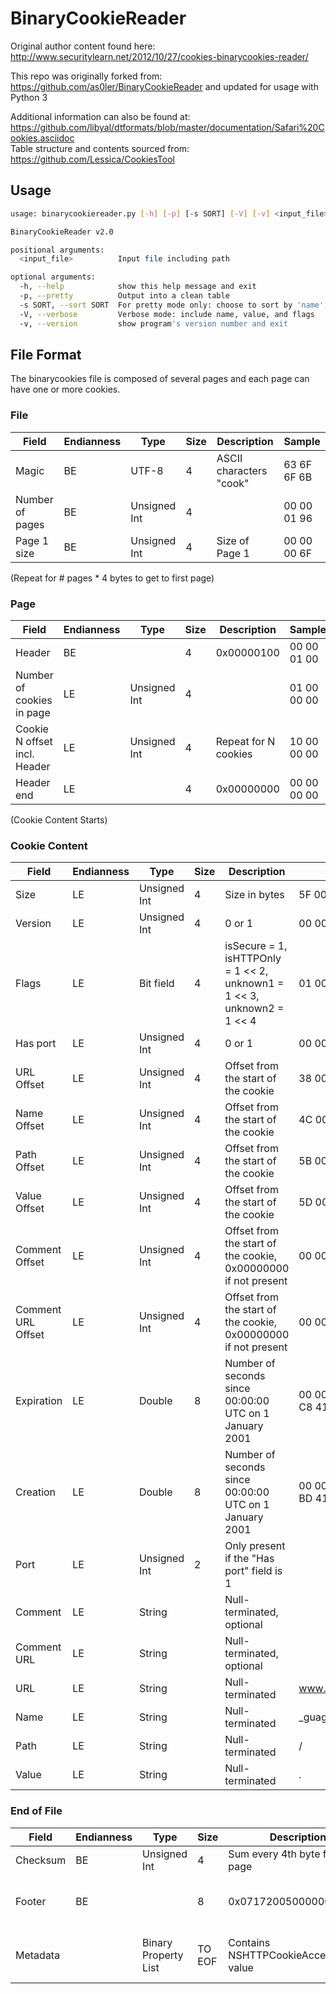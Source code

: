 # BinaryCookieReader

Original author content found here: http://www.securitylearn.net/2012/10/27/cookies-binarycookies-reader/  
  
This repo was originally forked from: https://github.com/as0ler/BinaryCookieReader and updated for usage with Python 3  
  
Additional information can also be found at: https://github.com/libyal/dtformats/blob/master/documentation/Safari%20Cookies.asciidoc  
Table structure and contents sourced from: https://github.com/Lessica/CookiesTool

## Usage

```bash
usage: binarycookiereader.py [-h] [-p] [-s SORT] [-V] [-v] <input_file>

BinaryCookieReader v2.0

positional arguments:
  <input_file>          Input file including path

optional arguments:
  -h, --help            show this help message and exit
  -p, --pretty          Output into a clean table
  -s SORT, --sort SORT  For pretty mode only: choose to sort by 'name','value','domain','create','expiry','flags'
  -V, --verbose         Verbose mode: include name, value, and flags
  -v, --version         show program's version number and exit

```

## File Format

The binarycookies file is composed of several pages and each page can have one or more cookies.

### File

| Field           | Endianness | Type                 | Size        | Description                             | Sample        |
|-----------------|------------|----------------------|-------------|-----------------------------------------|---------------|
| Magic           | BE         | UTF-8                | 4           | ASCII characters "cook"                 |  63 6F 6F 6B  |
| Number of pages | BE         | Unsigned Int         | 4           |                                         |  00 00 01 96  |
| Page 1 size     | BE         | Unsigned Int         | 4           | Size of Page 1                          |  00 00 00 6F  |

(Repeat for # pages * 4 bytes to get to first page)

### Page

| Field                        | Endianness | Type         | Size          | Description          | Sample        |
|------------------------------|------------|--------------|---------------|----------------------|---------------|
| Header                       | BE         |              | 4             | 0x00000100           |  00 00 01 00  |
| Number of cookies in page    | LE         | Unsigned Int | 4             |                      |  01 00 00 00  |
| Cookie N offset incl. Header | LE         | Unsigned Int | 4             | Repeat for N cookies |  10 00 00 00  |
| Header end                   | LE         |              | 4             | 0x00000000           |  00 00 00 00  |

(Cookie Content Starts)

### Cookie Content

| Field              | Endianness | Type         | Size | Description                                                                  | Sample                    |
|--------------------|------------|--------------|------|------------------------------------------------------------------------------|---------------------------|
| Size               | LE         | Unsigned Int | 4    | Size in bytes                                                                |  5F 00 00 00              |
| Version            | LE         | Unsigned Int | 4    | 0 or 1                                                                       |  00 00 00 00              |
| Flags              | LE         | Bit field    | 4    | isSecure = 1, isHTTPOnly = 1 << 2, unknown1 = 1 << 3, unknown2 = 1 << 4      |  01 00 00 00              |
| Has port           | LE         | Unsigned Int | 4    | 0 or 1                                                                       |  00 00 00 00              |
| URL Offset         | LE         | Unsigned Int | 4    | Offset from the start of the cookie                                          |  38 00 00 00              |
| Name Offset        | LE         | Unsigned Int | 4    | Offset from the start of the cookie                                          |  4C 00 00 00              |
| Path Offset        | LE         | Unsigned Int | 4    | Offset from the start of the cookie                                          |  5B 00 00 00              |
| Value Offset       | LE         | Unsigned Int | 4    | Offset from the start of the cookie                                          |  5D 00 00 00              |
| Comment Offset     | LE         | Unsigned Int | 4    | Offset from the start of the cookie, 0x00000000 if not present               |  00 00 00 00              |
| Comment URL Offset | LE         | Unsigned Int | 4    | Offset from the start of the cookie, 0x00000000 if not present               |  00 00 00 00              |
| Expiration         | LE         | Double       | 8    | Number of seconds since 00:00:00 UTC on 1 January 2001                       |  00 00 00 AD 5A 07 C8 41  |
| Creation           | LE         | Double       | 8    | Number of seconds since 00:00:00 UTC on 1 January 2001                       |  00 00 00 5A B2 42 BD 41  |
| Port               | LE         | Unsigned Int | 2    | Only present if the "Has port" field is 1                                    |                           |
| Comment            | LE         | String       |      | Null-terminated, optional                                                    |                           |
| Comment URL        | LE         | String       |      | Null-terminated, optional                                                    |                           |
| URL                | LE         | String       |      | Null-terminated                                                              |  www.knowwhere.com        |
| Name               | LE         | String       |      | Null-terminated                                                              |  _guages_unique.          |
| Path               | LE         | String       |      | Null-terminated                                                              |  /                        |
| Value              | LE         | String       |      | Null-terminated                                                              |  .                        |

### End of File

| Field           | Endianness | Type                 | Size        | Description                             | Sample                    |
|-----------------|------------|----------------------|-------------|-----------------------------------------|---------------------------|
| Checksum        | BE         | Unsigned Int         | 4           | Sum every 4th byte for each page        |  00 00 2F F2              |
| Footer          | BE         |                      | 8           | 0x07172005000000(45\|4b)                |  07 17 20 05 00 00 00 45  |
| Metadata        |            | Binary Property List | TO EOF      | Contains NSHTTPCookieAcceptPolicy value |  62 70 6C 69 73 74 30 30  |
